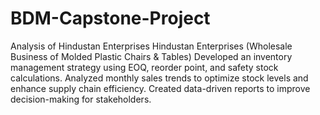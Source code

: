# BDM-Capstone-Project
Analysis of Hindustan Enterprises
Hindustan Enterprises (Wholesale Business of Molded Plastic Chairs &amp; Tables)  Developed an inventory management strategy using EOQ, reorder point, and safety stock calculations.  Analyzed monthly sales trends to optimize stock levels and enhance supply chain efficiency.  Created data-driven reports to improve decision-making for stakeholders.
